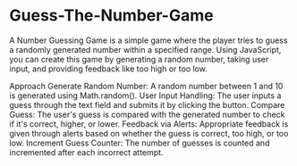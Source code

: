 # Guess-The-Number-Game
A Number Guessing Game is a simple game where the player tries to guess a randomly generated number within a specified range. Using JavaScript, you can create this game by generating a random number, taking user input, and providing feedback like too high or too low.

Approach
Generate Random Number: A random number between 1 and 10 is generated using Math.random().
User Input Handling: The user inputs a guess through the text field and submits it by clicking the button.
Compare Guess: The user's guess is compared with the generated number to check if it's correct, higher, or lower.
Feedback via Alerts: Appropriate feedback is given through alerts based on whether the guess is correct, too high, or too low.
Increment Guess Counter: The number of guesses is counted and incremented after each incorrect attempt.

